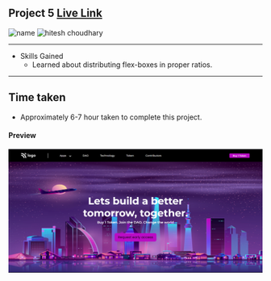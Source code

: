## Project 5 [Live Link](https://crypto-og.netlify.app)


![name](https://img.shields.io/badge/Omkar--Gujja-OG)
![hitesh choudhary](https://img.shields.io/badge/Hitesh--Choudhary-Full--stack--JS--bootcamp-red)

---

-   Skills Gained
    -   Learned about distributing flex-boxes in proper ratios.

---

## Time taken

-   Approximately 6-7 hour taken to complete this project.

#### Preview

![Desktop](./ss/preview.png)
